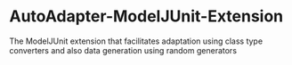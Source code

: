 # AutoAdapter-ModelJUnit-Extension
The ModelJUnit extension that facilitates adaptation using class type converters and also data generation using random generators
